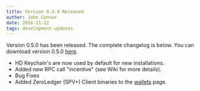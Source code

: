 ```yaml
---
title: Version 0.5.0 Released
author: John Connor
date: 2016-11-22
tags: development-updates
---
```

Version 0.5.0 has been released. The complete changelog is below. You can
download version 0.5.0 [here](https://vcash.info).

- HD Keychain's are now used by default for new installations.
- Added new RPC call "incentive" (see Wiki for more details).
- Bug Fixes
- Added ZeroLedger (SPV+) Client binaries to the
  [wallets](https://vcash.info) page.
